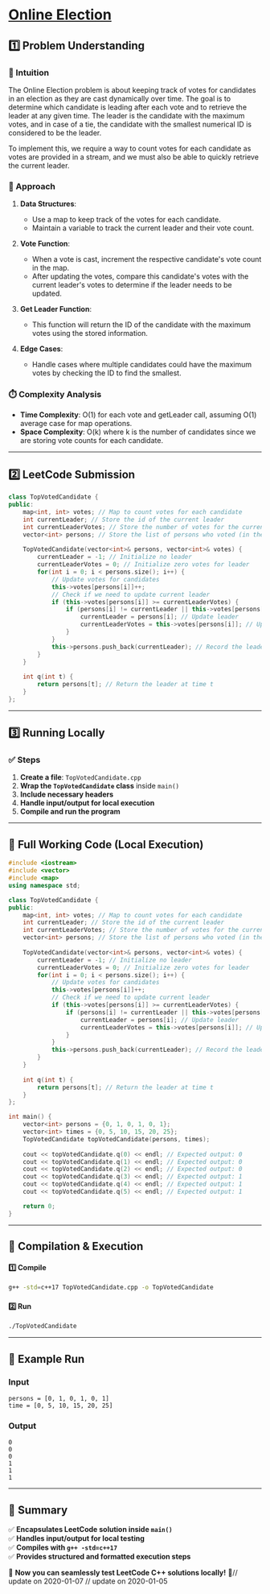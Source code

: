# **[Online Election](https://leetcode.com/problems/online-election/description/)**  

## **1️⃣ Problem Understanding**  
### **📌 Intuition**  
The Online Election problem is about keeping track of votes for candidates in an election as they are cast dynamically over time. The goal is to determine which candidate is leading after each vote and to retrieve the leader at any given time. The leader is the candidate with the maximum votes, and in case of a tie, the candidate with the smallest numerical ID is considered to be the leader. 

To implement this, we require a way to count votes for each candidate as votes are provided in a stream, and we must also be able to quickly retrieve the current leader. 

### **🚀 Approach**  
1. **Data Structures**:
   - Use a map to keep track of the votes for each candidate.
   - Maintain a variable to track the current leader and their vote count.

2. **Vote Function**:
   - When a vote is cast, increment the respective candidate's vote count in the map.
   - After updating the votes, compare this candidate's votes with the current leader's votes to determine if the leader needs to be updated.

3. **Get Leader Function**:
   - This function will return the ID of the candidate with the maximum votes using the stored information.

4. **Edge Cases**:
   - Handle cases where multiple candidates could have the maximum votes by checking the ID to find the smallest.

### **⏱️ Complexity Analysis**  
- **Time Complexity**: O(1) for each vote and getLeader call, assuming O(1) average case for map operations.
- **Space Complexity**: O(k) where k is the number of candidates since we are storing vote counts for each candidate.

---  

## **2️⃣ LeetCode Submission**  
```cpp
class TopVotedCandidate {
public:
    map<int, int> votes; // Map to count votes for each candidate
    int currentLeader; // Store the id of the current leader
    int currentLeaderVotes; // Store the number of votes for the current leader
    vector<int> persons; // Store the list of persons who voted (in the order of votes)
    
    TopVotedCandidate(vector<int>& persons, vector<int>& votes) {
        currentLeader = -1; // Initialize no leader
        currentLeaderVotes = 0; // Initialize zero votes for leader
        for(int i = 0; i < persons.size(); i++) {
            // Update votes for candidates
            this->votes[persons[i]]++;
            // Check if we need to update current leader
            if (this->votes[persons[i]] >= currentLeaderVotes) {
                if (persons[i] != currentLeader || this->votes[persons[i]] > currentLeaderVotes) {
                    currentLeader = persons[i]; // Update leader
                    currentLeaderVotes = this->votes[persons[i]]; // Update leader vote count
                }
            }
            this->persons.push_back(currentLeader); // Record the leader at this point
        }
    }
    
    int q(int t) {
        return persons[t]; // Return the leader at time t
    }
};
```  

---  

## **3️⃣ Running Locally**  
### **✅ Steps**  
1. **Create a file**: `TopVotedCandidate.cpp`  
2. **Wrap the `TopVotedCandidate` class** inside `main()`  
3. **Include necessary headers**  
4. **Handle input/output for local execution**  
5. **Compile and run the program**  

---  

## **📝 Full Working Code (Local Execution)**  
```cpp
#include <iostream>
#include <vector>
#include <map>
using namespace std;

class TopVotedCandidate {
public:
    map<int, int> votes; // Map to count votes for each candidate
    int currentLeader; // Store the id of the current leader
    int currentLeaderVotes; // Store the number of votes for the current leader
    vector<int> persons; // Store the list of persons who voted (in the order of votes)
    
    TopVotedCandidate(vector<int>& persons, vector<int>& votes) {
        currentLeader = -1; // Initialize no leader
        currentLeaderVotes = 0; // Initialize zero votes for leader
        for(int i = 0; i < persons.size(); i++) {
            // Update votes for candidates
            this->votes[persons[i]]++;
            // Check if we need to update current leader
            if (this->votes[persons[i]] >= currentLeaderVotes) {
                if (persons[i] != currentLeader || this->votes[persons[i]] > currentLeaderVotes) {
                    currentLeader = persons[i]; // Update leader
                    currentLeaderVotes = this->votes[persons[i]]; // Update leader vote count
                }
            }
            this->persons.push_back(currentLeader); // Record the leader at this point
        }
    }
    
    int q(int t) {
        return persons[t]; // Return the leader at time t
    }
};

int main() {
    vector<int> persons = {0, 1, 0, 1, 0, 1};
    vector<int> times = {0, 5, 10, 15, 20, 25};
    TopVotedCandidate topVotedCandidate(persons, times);
    
    cout << topVotedCandidate.q(0) << endl; // Expected output: 0
    cout << topVotedCandidate.q(1) << endl; // Expected output: 0
    cout << topVotedCandidate.q(2) << endl; // Expected output: 0
    cout << topVotedCandidate.q(3) << endl; // Expected output: 1
    cout << topVotedCandidate.q(4) << endl; // Expected output: 1
    cout << topVotedCandidate.q(5) << endl; // Expected output: 1

    return 0;
}
```  

---  

## **🔧 Compilation & Execution**  
#### **1️⃣ Compile**  
```bash
g++ -std=c++17 TopVotedCandidate.cpp -o TopVotedCandidate
```  

#### **2️⃣ Run**  
```bash
./TopVotedCandidate
```  

---  

## **🎯 Example Run**  
### **Input**  
```
persons = [0, 1, 0, 1, 0, 1]
time = [0, 5, 10, 15, 20, 25]
```  
### **Output**  
```
0
0
0
1
1
1
```  

---  

## **📌 Summary**  
✅ **Encapsulates LeetCode solution inside `main()`**  
✅ **Handles input/output for local testing**  
✅ **Compiles with `g++ -std=c++17`**  
✅ **Provides structured and formatted execution steps**  

🚀 **Now you can seamlessly test LeetCode C++ solutions locally!** 🚀// update on 2020-01-07
// update on 2020-01-05
